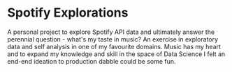 # Spotify Explorations

A personal project to explore Spotify API data and ultimately answer the perennial question - what's my taste in music? An exercise in exploratory data and self analysis in one of my favourite domains. Music has my heart and to expand my knowledge and skill in the space of Data Science I felt an end-end ideation to production dabble could be some fun.

